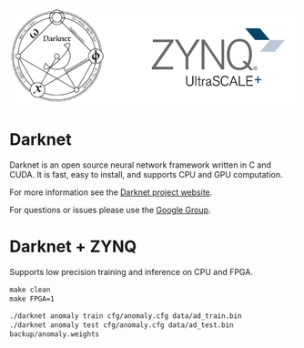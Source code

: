 <p align="center">
<img src="./data/logo.png" alt="Drawing" width="600"/>
</p>

# Darknet #
Darknet is an open source neural network framework written in C and CUDA. It is fast, easy to install, and supports CPU and GPU computation.

For more information see the [Darknet project website](http://pjreddie.com/darknet).

For questions or issues please use the [Google Group](https://groups.google.com/forum/#!forum/darknet).

# Darknet + ZYNQ #
Supports low precision training and inference on CPU and FPGA. 

```
make clean
make FPGA=1
```

```
./darknet anomaly train cfg/anomaly.cfg data/ad_train.bin
./darknet anomaly test cfg/anomaly.cfg data/ad_test.bin backup/anomaly.weights
```

